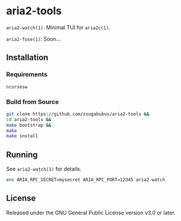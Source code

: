 # aria2-tools

`aria2-watch(1)`: Minimal TUI for `aria2c(1)`.

`aria2-fuse(1)`: Soon...

## Installation

### Requirements

```
ncursesw
```

### Build from Source

```sh
git clone https://github.com/zsugabubus/aria2-tools &&
cd aria2-tools &&
make bootstrap &&
make
make install
```

## Running

See `aria2-watch(1)` for details.

```sh
env ARIA_RPC_SECRET=mysecret ARIA_RPC_PORT=12345 aria2-watch
```

## License

Released under the GNU General Public License version v3.0 or later.
